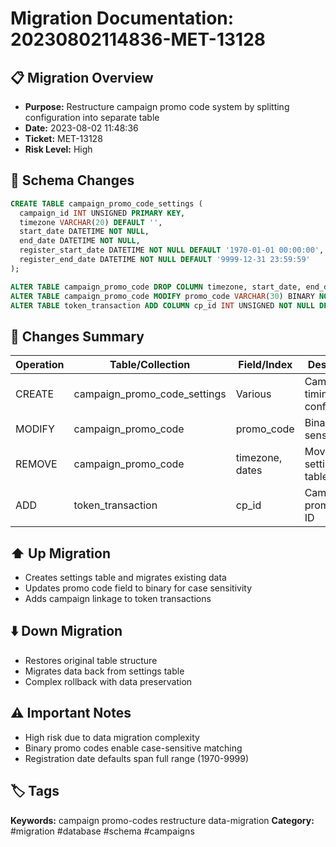 # Migration Documentation: 20230802114836-MET-13128

## 📋 Migration Overview
- **Purpose:** Restructure campaign promo code system by splitting configuration into separate table
- **Date:** 2023-08-02 11:48:36
- **Ticket:** MET-13128
- **Risk Level:** High

## 🔧 Schema Changes
```sql
CREATE TABLE campaign_promo_code_settings (
  campaign_id INT UNSIGNED PRIMARY KEY,
  timezone VARCHAR(20) DEFAULT '',
  start_date DATETIME NOT NULL,
  end_date DATETIME NOT NULL,
  register_start_date DATETIME NOT NULL DEFAULT '1970-01-01 00:00:00',
  register_end_date DATETIME NOT NULL DEFAULT '9999-12-31 23:59:59'
);

ALTER TABLE campaign_promo_code DROP COLUMN timezone, start_date, end_date;
ALTER TABLE campaign_promo_code MODIFY promo_code VARCHAR(30) BINARY NOT NULL DEFAULT '';
ALTER TABLE token_transaction ADD COLUMN cp_id INT UNSIGNED NOT NULL DEFAULT 0;
```

## 📝 Changes Summary
| Operation | Table/Collection | Field/Index | Description |
|-----------|-----------------|-------------|-------------|
| CREATE | campaign_promo_code_settings | Various | Campaign timing configuration |
| MODIFY | campaign_promo_code | promo_code | Binary case-sensitive |
| REMOVE | campaign_promo_code | timezone, dates | Moved to settings table |
| ADD | token_transaction | cp_id | Campaign promo code ID |

## ⬆️ Up Migration
- Creates settings table and migrates existing data
- Updates promo code field to binary for case sensitivity
- Adds campaign linkage to token transactions

## ⬇️ Down Migration
- Restores original table structure
- Migrates data back from settings table
- Complex rollback with data preservation

## ⚠️ Important Notes
- High risk due to data migration complexity
- Binary promo codes enable case-sensitive matching
- Registration date defaults span full range (1970-9999)

## 🏷️ Tags
**Keywords:** campaign promo-codes restructure data-migration
**Category:** #migration #database #schema #campaigns